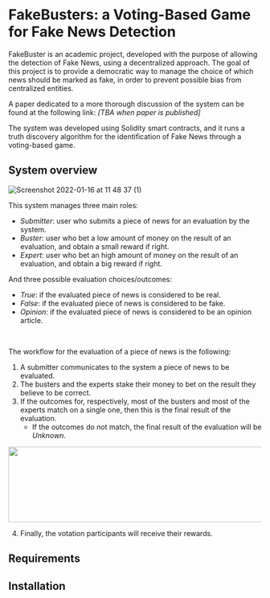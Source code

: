 # FakeBusters: a Voting-Based Game for Fake News Detection
FakeBuster is an academic project, developed with the purpose of allowing the detection of Fake News, using a decentralized approach. The goal of this project is to provide a democratic way to manage the choice of which news should be marked as fake, in order to prevent possible bias from centralized entities. 

A paper dedicated to a more thorough discussion of the system can be found at the following link: *[TBA when paper is published]*

The system was developed using Solidity smart contracts, and it runs a truth discovery algorithm for the identification of Fake News through a voting-based game.

## System overview
![Screenshot 2022-01-16 at 11 48 37 (1)](https://user-images.githubusercontent.com/16836365/161933047-c15a342b-d458-4fa0-8beb-cb7d3b72b686.png)

This system manages three main roles:
* *Submitter*: user who submits a piece of news for an evaluation by the system.
* *Buster*: user who bet a low amount of money on the result of an evaluation, and obtain a small reward if right.
* *Expert*: user who bet an high amount of money on the result of an evaluation, and obtain a big reward if right.

And three possible evaluation choices/outcomes:
* *True*: if the evaluated piece of news is considered to be real.
* *False*: if the evaluated piece of news is considered to be fake.
* *Opinion*: if the evaluated piece of news is considered to be an opinion article.
<br/>

The workflow for the evaluation of a piece of news is the following:
1. A submitter communicates to the system a piece of news to be evaluated.
2. The busters and the experts stake their money to bet on the result they believe to be correct.
3. If the outcomes for, respectively, most of the busters and most of the experts match on a single one, then this is the final result of the evaluation.
    * If the outcomes do not match, the final result of the evaluation will be *Unknown*.
<img src="https://user-images.githubusercontent.com/16836365/161933715-9f5c029d-a6ec-4da5-b0cf-432801b12f02.png" width="525" height="150" />

4. Finally, the votation participants will receive their rewards.

## Requirements

## Installation
